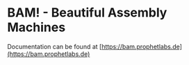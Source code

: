 # BAM! - Beautiful Assembly Machines

Documentation can be found at [https://bam.prophetlabs.de](https://bam.prophetlabs.de)